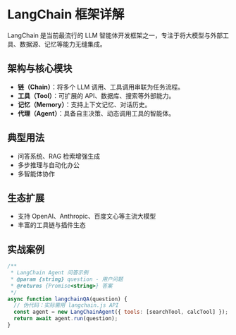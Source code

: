 # LangChain 框架详解

LangChain 是当前最流行的 LLM 智能体开发框架之一，专注于将大模型与外部工具、数据源、记忆等能力无缝集成。

## 架构与核心模块
- **链（Chain）**：将多个 LLM 调用、工具调用串联为任务流程。
- **工具（Tool）**：可扩展的 API、数据库、搜索等外部能力。
- **记忆（Memory）**：支持上下文记忆、对话历史。
- **代理（Agent）**：具备自主决策、动态调用工具的智能体。

## 典型用法
- 问答系统、RAG 检索增强生成
- 多步推理与自动化办公
- 多智能体协作

## 生态扩展
- 支持 OpenAI、Anthropic、百度文心等主流大模型
- 丰富的工具链与插件生态

## 实战案例
```js
/**
 * LangChain Agent 问答示例
 * @param {string} question - 用户问题
 * @returns {Promise<string>} 答案
 */
async function langchainQA(question) {
  // 伪代码：实际需用 langchain.js API
  const agent = new LangChainAgent({ tools: [searchTool, calcTool] });
  return await agent.run(question);
}
``` 